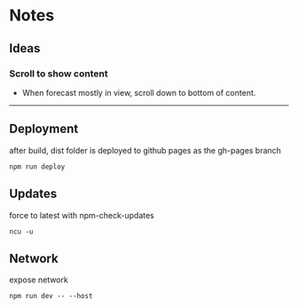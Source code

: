 # Notes

## Ideas

### Scroll to show content

- When forecast mostly in view, scroll down to bottom of content.

----

## Deployment

after build, dist folder is deployed to github pages as the gh-pages branch

    npm run deploy

## Updates

force to latest with npm-check-updates

    ncu -u

## Network

expose network

    npm run dev -- --host

